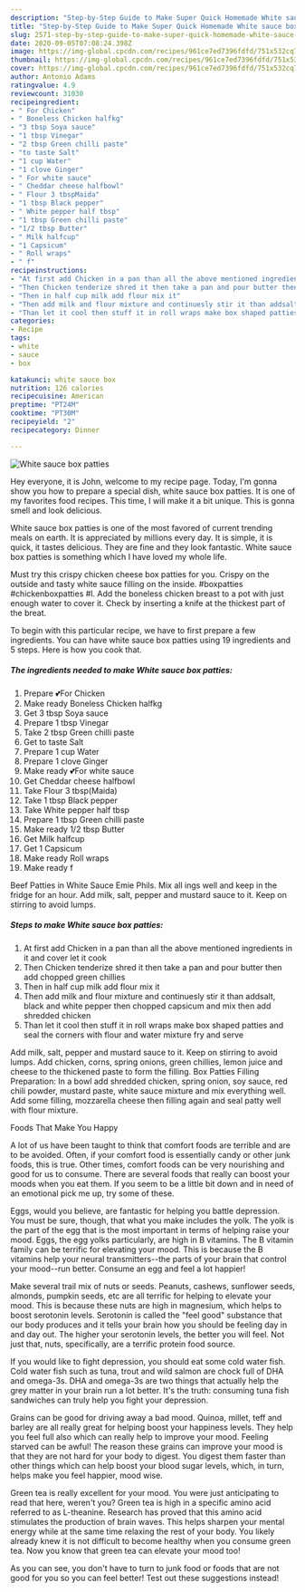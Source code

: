 ```yaml
---
description: "Step-by-Step Guide to Make Super Quick Homemade White sauce box patties"
title: "Step-by-Step Guide to Make Super Quick Homemade White sauce box patties"
slug: 2571-step-by-step-guide-to-make-super-quick-homemade-white-sauce-box-patties
date: 2020-09-05T07:08:24.398Z
image: https://img-global.cpcdn.com/recipes/961ce7ed7396fdfd/751x532cq70/white-sauce-box-patties-recipe-main-photo.jpg
thumbnail: https://img-global.cpcdn.com/recipes/961ce7ed7396fdfd/751x532cq70/white-sauce-box-patties-recipe-main-photo.jpg
cover: https://img-global.cpcdn.com/recipes/961ce7ed7396fdfd/751x532cq70/white-sauce-box-patties-recipe-main-photo.jpg
author: Antonio Adams
ratingvalue: 4.9
reviewcount: 31030
recipeingredient:
- " For Chicken"
- " Boneless Chicken halfkg"
- "3 tbsp Soya sauce"
- "1 tbsp Vinegar"
- "2 tbsp Green chilli paste"
- "to taste Salt"
- "1 cup Water"
- "1 clove Ginger"
- " For white sauce"
- " Cheddar cheese halfbowl"
- " Flour 3 tbspMaida"
- "1 tbsp Black pepper"
- " White pepper half tbsp"
- "1 tbsp Green chilli paste"
- "1/2 tbsp Butter"
- " Milk halfcup"
- "1 Capsicum"
- " Roll wraps"
- " f"
recipeinstructions:
- "At first add Chicken in a pan than all the above mentioned ingredients in it and cover let it cook"
- "Then Chicken tenderize shred it then take a pan and pour butter then add chopped green chillies"
- "Then in half cup milk add flour mix it"
- "Then add milk and flour mixture and continuesly stir it than addsalt, black and white pepper then chopped capsicum and mix then add shredded chicken"
- "Than let it cool then stuff it in roll wraps make box shaped patties and seal the corners with flour and water mixture fry and serve"
categories:
- Recipe
tags:
- white
- sauce
- box

katakunci: white sauce box 
nutrition: 126 calories
recipecuisine: American
preptime: "PT24M"
cooktime: "PT30M"
recipeyield: "2"
recipecategory: Dinner

---
```



![White sauce box patties](https://img-global.cpcdn.com/recipes/961ce7ed7396fdfd/751x532cq70/white-sauce-box-patties-recipe-main-photo.jpg)

Hey everyone, it is John, welcome to my recipe page. Today, I'm gonna show you how to prepare a special dish, white sauce box patties. It is one of my favorites food recipes. This time, I will make it a bit unique. This is gonna smell and look delicious.

White sauce box patties is one of the most favored of current trending meals on earth. It is appreciated by millions every day. It is simple, it is quick, it tastes delicious. They are fine and they look fantastic. White sauce box patties is something which I have loved my whole life.

Must try this crispy chicken cheese box patties for you. Crispy on the outside and tasty white sauce filling on the inside. #boxpatties #chickenboxpatties #l. Add the boneless chicken breast to a pot with just enough water to cover it. Check by inserting a knife at the thickest part of the breat.


To begin with this particular recipe, we have to first prepare a few ingredients. You can have white sauce box patties using 19 ingredients and 5 steps. Here is how you cook that.

<!--inarticleads1-->

##### The ingredients needed to make White sauce box patties:

1. Prepare  💕For Chicken
1. Make ready  Boneless Chicken halfkg
1. Get 3 tbsp Soya sauce
1. Prepare 1 tbsp Vinegar
1. Take 2 tbsp Green chilli paste
1. Get to taste Salt
1. Prepare 1 cup Water
1. Prepare 1 clove Ginger
1. Make ready  💕For white sauce
1. Get  Cheddar cheese halfbowl
1. Take  Flour 3 tbsp(Maida)
1. Take 1 tbsp Black pepper
1. Take  White pepper half tbsp
1. Prepare 1 tbsp Green chilli paste
1. Make ready 1/2 tbsp Butter
1. Get  Milk halfcup
1. Get 1 Capsicum
1. Make ready  Roll wraps
1. Make ready  f


Beef Patties in White Sauce Emie Phils. Mix all ings well and keep in the fridge for an hour. Add milk, salt, pepper and mustard sauce to it. Keep on stirring to avoid lumps. 

<!--inarticleads2-->

##### Steps to make White sauce box patties:

1. At first add Chicken in a pan than all the above mentioned ingredients in it and cover let it cook
1. Then Chicken tenderize shred it then take a pan and pour butter then add chopped green chillies
1. Then in half cup milk add flour mix it
1. Then add milk and flour mixture and continuesly stir it than addsalt, black and white pepper then chopped capsicum and mix then add shredded chicken
1. Than let it cool then stuff it in roll wraps make box shaped patties and seal the corners with flour and water mixture fry and serve


Add milk, salt, pepper and mustard sauce to it. Keep on stirring to avoid lumps. Add chicken, corns, spring onions, green chillies, lemon juice and cheese to the thickened paste to form the filling. Box Patties Filling Preparation: In a bowl add shredded chicken, spring onion, soy sauce, red chili powder, mustard paste, white sauce mixture and mix everything well. Add some filling, mozzarella cheese then filling again and seal patty well with flour mixture. 

Foods That Make You Happy


A lot of us have been taught to think that comfort foods are terrible and are to be avoided. Often, if your comfort food is essentially candy or other junk foods, this is true. Other times, comfort foods can be very nourishing and good for us to consume. There are several foods that really can boost your moods when you eat them. If you seem to be a little bit down and in need of an emotional pick me up, try some of these.

Eggs, would you believe, are fantastic for helping you battle depression. You must be sure, though, that what you make includes the yolk. The yolk is the part of the egg that is the most important in terms of helping raise your mood. Eggs, the egg yolks particularly, are high in B vitamins. The B vitamin family can be terrific for elevating your mood. This is because the B vitamins help your neural transmitters--the parts of your brain that control your mood--run better. Consume an egg and feel a lot happier!

Make several trail mix of nuts or seeds. Peanuts, cashews, sunflower seeds, almonds, pumpkin seeds, etc are all terrific for helping to elevate your mood. This is because these nuts are high in magnesium, which helps to boost serotonin levels. Serotonin is called the "feel good" substance that our body produces and it tells your brain how you should be feeling day in and day out. The higher your serotonin levels, the better you will feel. Not just that, nuts, specifically, are a terrific protein food source.

If you would like to fight depression, you should eat some cold water fish. Cold water fish such as tuna, trout and wild salmon are chock full of DHA and omega-3s. DHA and omega-3s are two things that actually help the grey matter in your brain run a lot better. It's the truth: consuming tuna fish sandwiches can truly help you fight your depression. 

Grains can be good for driving away a bad mood. Quinoa, millet, teff and barley are all really great for helping boost your happiness levels. They help you feel full also which can really help to improve your mood. Feeling starved can be awful! The reason these grains can improve your mood is that they are not hard for your body to digest. You digest them faster than other things which can help boost your blood sugar levels, which, in turn, helps make you feel happier, mood wise.

Green tea is really excellent for your mood. You were just anticipating to read that here, weren't you? Green tea is high in a specific amino acid referred to as L-theanine. Research has proved that this amino acid stimulates the production of brain waves. This helps sharpen your mental energy while at the same time relaxing the rest of your body. You likely already knew it is not difficult to become healthy when you consume green tea. Now you know that green tea can elevate your mood too!

As you can see, you don't have to turn to junk food or foods that are not good for you so you can feel better! Test out  these suggestions  instead!


